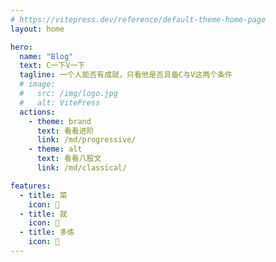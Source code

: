 ```yaml
---
# https://vitepress.dev/reference/default-theme-home-page
layout: home

hero:
  name: "Blog"
  text: C一下V一下
  tagline: 一个人能否有成就，只看他是否具备C与V这两个条件
  # image:
  #   src: /img/logo.jpg
  #   alt: VitePress
  actions:
    - theme: brand
      text: 看看进阶
      link: /md/progressive/
    - theme: alt
      text: 看看八股文
      link: /md/classical/

features:
  - title: 菜
    icon: 🫵
  - title: 就
    icon: 🫵
  - title: 多练
    icon: 🫵
---
```


